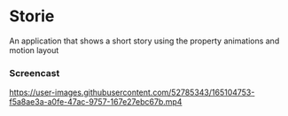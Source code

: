 # Storie
An application that shows a short story using the property animations and motion layout

### Screencast
https://user-images.githubusercontent.com/52785343/165104753-f5a8ae3a-a0fe-47ac-9757-167e27ebc67b.mp4

